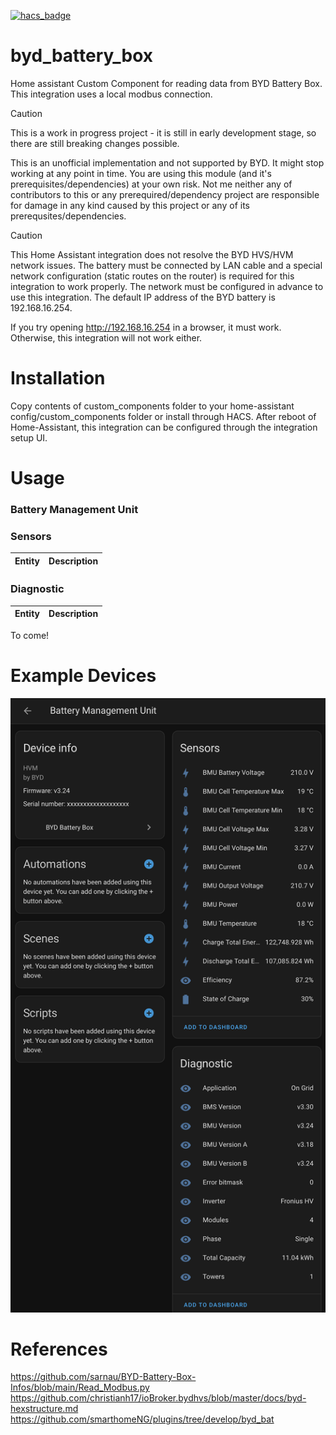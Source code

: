 [![hacs_badge](https://img.shields.io/badge/HACS-Default-orange.svg)](https://github.com/custom-components/hacs)

# byd_battery_box
Home assistant Custom Component for reading data from BYD Battery Box. This integration uses a local modbus connection. 

> [!CAUTION]
> This is a work in progress project - it is still in early development stage, so there are still breaking changes possible.
>
> This is an unofficial implementation and not supported by BYD. It might stop working at any point in time.
> You are using this module (and it's prerequisites/dependencies) at your own risk. Not me neither any of contributors to this or any prerequired/dependency project are responsible for damage in any kind caused by this project or any of its prerequsites/dependencies.

> [!CAUTION]
> This Home Assistant integration does not resolve the BYD HVS/HVM network issues. The battery must be connected by LAN cable and a special network configuration (static routes on the router) is required for this integration to work properly.
> The network must be configured in advance to use this integration.
> The default IP address of the BYD battery is 192.168.16.254.
>
> If you try opening http://192.168.16.254 in a browser, it must work. Otherwise, this integration will not work either.

# Installation
Copy contents of custom_components folder to your home-assistant config/custom_components folder or install through HACS.
After reboot of Home-Assistant, this integration can be configured through the integration setup UI.



# Usage

### Battery Management Unit

### Sensors
| Entity  | Description |
| --- | --- |

### Diagnostic
| Entity  | Description |
| --- | --- |
To come!

# Example Devices
![bmu](images/bmu.png?raw=true "bmu")


# References
https://github.com/sarnau/BYD-Battery-Box-Infos/blob/main/Read_Modbus.py
https://github.com/christianh17/ioBroker.bydhvs/blob/master/docs/byd-hexstructure.md
https://github.com/smarthomeNG/plugins/tree/develop/byd_bat
